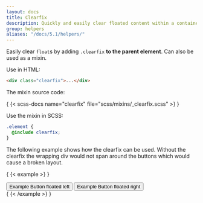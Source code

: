 ```yaml
---
layout: docs
title: Clearfix
description: Quickly and easily clear floated content within a container by adding a clearfix utility.
group: helpers
aliases: "/docs/5.1/helpers/"
---
```


Easily clear `float`s by adding `.clearfix` **to the parent element**. Can also be used as a mixin.

Use in HTML:

```html
<div class="clearfix">...</div>
```

The mixin source code:

{ {< scss-docs name="clearfix" file="scss/mixins/_clearfix.scss" >} }

Use the mixin in SCSS:

```scss
.element {
  @include clearfix;
}
```

The following example shows how the clearfix can be used. Without the clearfix the wrapping div would not span around the buttons which would cause a broken layout.

{ {< example >} }
<div class="bg-info clearfix">
  <button type="button" class="btn btn-secondary float-start">Example Button floated left</button>
  <button type="button" class="btn btn-secondary float-end">Example Button floated right</button>
</div>
{ {< /example >} }
